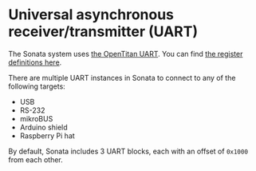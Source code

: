# Universal asynchronous receiver/transmitter (UART)

The Sonata system uses [the OpenTitan UART](https://opentitan.org/book/hw/ip/uart/index.html).
You can find [the register definitions here](https://opentitan.org/book/hw/ip/uart/doc/registers.html).

There are multiple UART instances in Sonata to connect to any of the following targets:
- USB
- RS-232
- mikroBUS
- Arduino shield
- Raspberry Pi hat

By default, Sonata includes 3 UART blocks, each with an offset of `0x1000` from each other.

